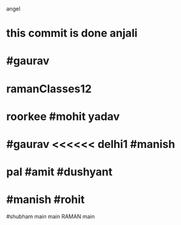  angel
# this commit is done anjali
#gaurav
=======
# ramanClasses12
 roorkee
#mohit yadav
=======
#gaurav
<<<<<< delhi1
#manish
=======
pal
#amit
#dushyant
=======
#manish
#rohit
=======
#shubham
 main
  main
RAMAN
 main
